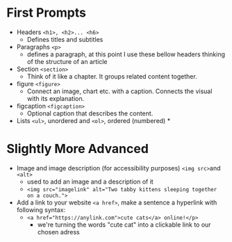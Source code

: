 # First Prompts

* Headers `<h1>, <h2>... <h6>`
    * Defines titles and subtitles
* Paragraphs `<p>`
    * defines a paragraph, at this point I use these bellow headers thinking of the structure of an article
* Section `<section>`
    * Think of it like a chapter. It groups related content together.
* figure `<figure>`
    * Connect an image, chart etc. with a caption. Connects the visual with its explanation.
* figcaption `<figcaption>`
    * Optional caption that describes the content.
* Lists `<ul>`, unordered and `<ol>`, ordered (numbered)
     * 
 

# Slightly More Advanced


* Image and image description (for accessibility purposes) `<img src>`and `<alt>`
     * used to add an image and a description of it
     * `<img src="imagelink" alt="Two tabby kittens sleeping together on a couch.">`
* Add a link to your website `<a href>`, make a sentence a hyperlink with following syntax:
     * `<a href="https://anylink.com">cute cats</a> online!</p>`
          * we're turning the words "cute cat" into a clickable link to our chosen adress
